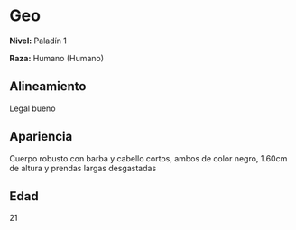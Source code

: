 # Geo

**Nivel:** Paladín 1

**Raza:** Humano (Humano)

## Alineamiento
Legal bueno

## Apariencia
Cuerpo robusto con barba y cabello cortos, ambos de color negro, 1.60cm de altura y prendas largas desgastadas

## Edad
21

